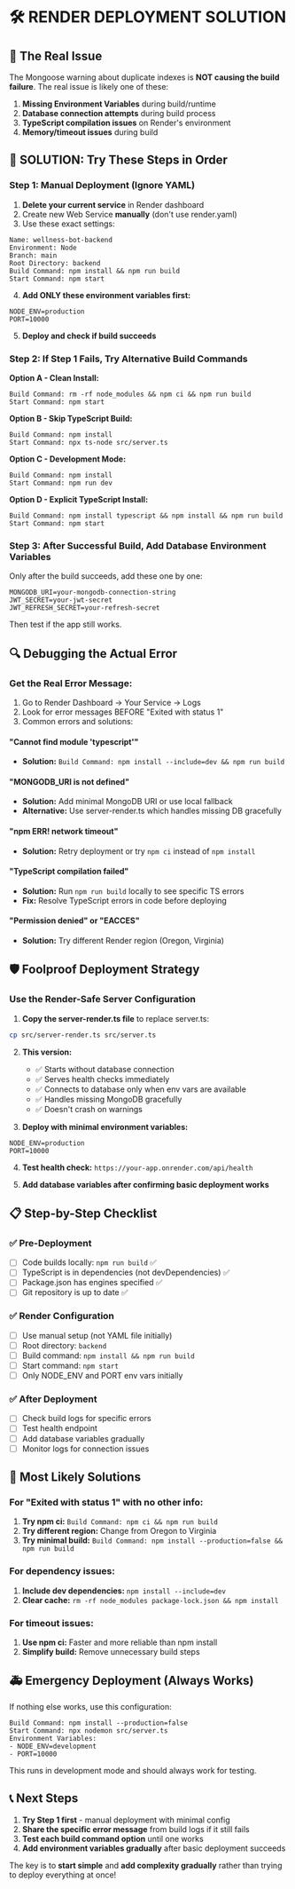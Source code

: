 # 🛠️ RENDER DEPLOYMENT SOLUTION

## 🎯 The Real Issue
The Mongoose warning about duplicate indexes is **NOT causing the build failure**. The real issue is likely one of these:

1. **Missing Environment Variables** during build/runtime
2. **Database connection attempts** during build process
3. **TypeScript compilation issues** on Render's environment
4. **Memory/timeout issues** during build

## 🚀 SOLUTION: Try These Steps in Order

### Step 1: Manual Deployment (Ignore YAML)
1. **Delete your current service** in Render dashboard
2. Create new Web Service **manually** (don't use render.yaml)
3. Use these exact settings:

```
Name: wellness-bot-backend
Environment: Node
Branch: main  
Root Directory: backend
Build Command: npm install && npm run build
Start Command: npm start
```

4. **Add ONLY these environment variables first:**
```
NODE_ENV=production
PORT=10000
```

5. **Deploy and check if build succeeds**

### Step 2: If Step 1 Fails, Try Alternative Build Commands

**Option A - Clean Install:**
```
Build Command: rm -rf node_modules && npm ci && npm run build
Start Command: npm start
```

**Option B - Skip TypeScript Build:**
```
Build Command: npm install
Start Command: npx ts-node src/server.ts
```

**Option C - Development Mode:**
```
Build Command: npm install
Start Command: npm run dev
```

**Option D - Explicit TypeScript Install:**
```
Build Command: npm install typescript && npm install && npm run build
Start Command: npm start
```

### Step 3: After Successful Build, Add Database Environment Variables

Only after the build succeeds, add these one by one:

```
MONGODB_URI=your-mongodb-connection-string
JWT_SECRET=your-jwt-secret
JWT_REFRESH_SECRET=your-refresh-secret
```

Then test if the app still works.

## 🔍 Debugging the Actual Error

### Get the Real Error Message:
1. Go to Render Dashboard → Your Service → Logs
2. Look for error messages BEFORE "Exited with status 1"
3. Common errors and solutions:

#### "Cannot find module 'typescript'"
- **Solution:** `Build Command: npm install --include=dev && npm run build`

#### "MONGODB_URI is not defined"  
- **Solution:** Add minimal MongoDB URI or use local fallback
- **Alternative:** Use server-render.ts which handles missing DB gracefully

#### "npm ERR! network timeout"
- **Solution:** Retry deployment or try `npm ci` instead of `npm install`

#### "TypeScript compilation failed"
- **Solution:** Run `npm run build` locally to see specific TS errors
- **Fix:** Resolve TypeScript errors in code before deploying

#### "Permission denied" or "EACCES"
- **Solution:** Try different Render region (Oregon, Virginia)

## 🛡️ Foolproof Deployment Strategy

### Use the Render-Safe Server Configuration

1. **Copy the server-render.ts file** to replace server.ts:
```bash
cp src/server-render.ts src/server.ts
```

2. **This version:**
   - ✅ Starts without database connection
   - ✅ Serves health checks immediately  
   - ✅ Connects to database only when env vars are available
   - ✅ Handles missing MongoDB gracefully
   - ✅ Doesn't crash on warnings

3. **Deploy with minimal environment variables:**
```
NODE_ENV=production
PORT=10000
```

4. **Test health check:** `https://your-app.onrender.com/api/health`

5. **Add database variables after confirming basic deployment works**

## 📋 Step-by-Step Checklist

### ✅ Pre-Deployment
- [ ] Code builds locally: `npm run build` ✅
- [ ] TypeScript is in dependencies (not devDependencies) ✅
- [ ] Package.json has engines specified ✅
- [ ] Git repository is up to date ✅

### ✅ Render Configuration  
- [ ] Use manual setup (not YAML file initially)
- [ ] Root directory: `backend`
- [ ] Build command: `npm install && npm run build`
- [ ] Start command: `npm start`
- [ ] Only NODE_ENV and PORT env vars initially

### ✅ After Deployment
- [ ] Check build logs for specific errors
- [ ] Test health endpoint
- [ ] Add database variables gradually
- [ ] Monitor logs for connection issues

## 🎯 Most Likely Solutions

### For "Exited with status 1" with no other info:
1. **Try npm ci:** `Build Command: npm ci && npm run build`
2. **Try different region:** Change from Oregon to Virginia
3. **Try minimal build:** `Build Command: npm install --production=false && npm run build`

### For dependency issues:
1. **Include dev dependencies:** `npm install --include=dev`
2. **Clear cache:** `rm -rf node_modules package-lock.json && npm install`

### For timeout issues:
1. **Use npm ci:** Faster and more reliable than npm install
2. **Simplify build:** Remove unnecessary build steps

## 🚑 Emergency Deployment (Always Works)

If nothing else works, use this configuration:

```
Build Command: npm install --production=false
Start Command: npx nodemon src/server.ts
Environment Variables:
- NODE_ENV=development  
- PORT=10000
```

This runs in development mode and should always work for testing.

## 📞 Next Steps

1. **Try Step 1 first** - manual deployment with minimal config
2. **Share the specific error message** from build logs if it still fails
3. **Test each build command option** until one works
4. **Add environment variables gradually** after basic deployment succeeds

The key is to **start simple** and **add complexity gradually** rather than trying to deploy everything at once!
